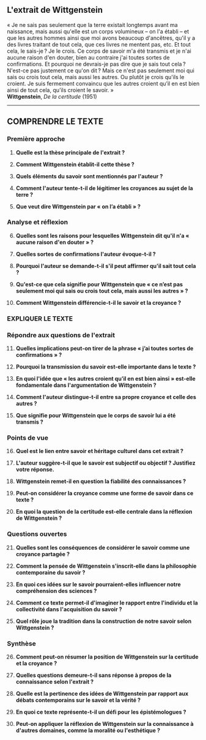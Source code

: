 ## L'extrait de Wittgenstein

« Je ne sais pas seulement que la terre existait longtemps avant ma naissance, mais aussi qu'elle est un corps volumineux – on l'a établi – et que les autres hommes ainsi que moi avons beaucoup d'ancêtres, qu'il y a des livres traitant de tout cela, que ces livres ne mentent pas, etc. Et tout cela, le sais-je ? Je le crois. Ce corps de savoir m'a été transmis et je n'ai aucune raison d'en douter, bien au contraire j'ai toutes sortes de confirmations. Et pourquoi ne devrais-je pas dire que je sais tout cela ? N'est-ce pas justement ce qu'on dit ? Mais ce n'est pas seulement moi qui sais ou crois tout cela, mais aussi les autres. Ou plutôt je crois qu'ils le croient. Je suis fermement convaincu que les autres croient qu’il en est bien ainsi de tout cela, qu’ils croient le savoir. »  
**Wittgenstein**, *De la certitude* (1951)

---

## COMPRENDRE LE TEXTE

### Première approche

1. **Quelle est la thèse principale de l'extrait ?**

2. **Comment Wittgenstein établit-il cette thèse ?**

3. **Quels éléments du savoir sont mentionnés par l'auteur ?**

4. **Comment l'auteur tente-t-il de légitimer les croyances au sujet de la terre ?**

5. **Que veut dire Wittgenstein par « on l’a établi » ?**

### Analyse et réflexion

6. **Quelles sont les raisons pour lesquelles Wittgenstein dit qu'il n'a « aucune raison d'en douter » ?**

7. **Quelles sortes de confirmations l'auteur évoque-t-il ?**

8. **Pourquoi l'auteur se demande-t-il s'il peut affirmer qu'il sait tout cela ?**

9. **Qu'est-ce que cela signifie pour Wittgenstein que « ce n’est pas seulement moi qui sais ou crois tout cela, mais aussi les autres » ?**

10. **Comment Wittgenstein différencie-t-il le savoir et la croyance ?**

### EXPLIQUER LE TEXTE

### Répondre aux questions de l'extrait

11. **Quelles implications peut-on tirer de la phrase « j’ai toutes sortes de confirmations » ?**

12. **Pourquoi la transmission du savoir est-elle importante dans le texte ?**

13. **En quoi l'idée que « les autres croient qu’il en est bien ainsi » est-elle fondamentale dans l'argumentation de Wittgenstein ?**

14. **Comment l'auteur distingue-t-il entre sa propre croyance et celle des autres ?**

15. **Que signifie pour Wittgenstein que le corps de savoir lui a été transmis ?**

### Points de vue

16. **Quel est le lien entre savoir et héritage culturel dans cet extrait ?**

17. **L'auteur suggère-t-il que le savoir est subjectif ou objectif ? Justifiez votre réponse.**

18. **Wittgenstein remet-il en question la fiabilité des connaissances ?**

19. **Peut-on considérer la croyance comme une forme de savoir dans ce texte ?**

20. **En quoi la question de la certitude est-elle centrale dans la réflexion de Wittgenstein ?**

### Questions ouvertes

21. **Quelles sont les conséquences de considérer le savoir comme une croyance partagée ?**

22. **Comment la pensée de Wittgenstein s'inscrit-elle dans la philosophie contemporaine du savoir ?**

23. **En quoi ces idées sur le savoir pourraient-elles influencer notre compréhension des sciences ?**

24. **Comment ce texte permet-il d'imaginer le rapport entre l'individu et la collectivité dans l'acquisition du savoir ?**

25. **Quel rôle joue la tradition dans la construction de notre savoir selon Wittgenstein ?** 

### Synthèse

26. **Comment peut-on résumer la position de Wittgenstein sur la certitude et la croyance ?**

27. **Quelles questions demeure-t-il sans réponse à propos de la connaissance selon l'extrait ?**

28. **Quelle est la pertinence des idées de Wittgenstein par rapport aux débats contemporains sur le savoir et la vérité ?**

29. **En quoi ce texte représente-t-il un défi pour les épistémologues ?**

30. **Peut-on appliquer la réflexion de Wittgenstein sur la connaissance à d'autres domaines, comme la moralité ou l'esthétique ?**